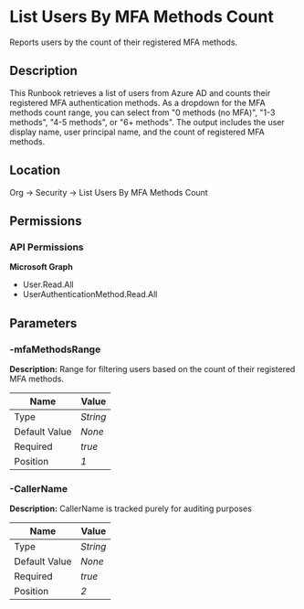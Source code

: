 # List Users By MFA Methods Count

Reports users by the count of their registered MFA methods.

## Description

This Runbook retrieves a list of users from Azure AD and counts their registered MFA authentication methods.
As a dropdown for the MFA methods count range, you can select from "0 methods (no MFA)", "1-3 methods", "4-5 methods", or "6+ methods".
The output includes the user display name, user principal name, and the count of registered MFA methods.

## Location

Org &rarr; Security &rarr; List Users By MFA Methods Count

## Permissions

### API Permissions

**Microsoft Graph**
- User.Read.All
- UserAuthenticationMethod.Read.All

## Parameters

### -mfaMethodsRange

**Description:** Range for filtering users based on the count of their registered MFA methods. 

| Name | Value |
|---|---|
| Type | _String_ |
| Default Value | _None_ |
| Required | _true_ |
| Position | _1_ |

### -CallerName

**Description:** CallerName is tracked purely for auditing purposes 

| Name | Value |
|---|---|
| Type | _String_ |
| Default Value | _None_ |
| Required | _true_ |
| Position | _2_ |


